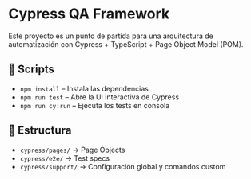 # Cypress QA Framework

Este proyecto es un punto de partida para una arquitectura de automatización con Cypress + TypeScript + Page Object Model (POM).

## 🔧 Scripts

- `npm install` – Instala las dependencias
- `npm run test` – Abre la UI interactiva de Cypress
- `npm run cy:run` – Ejecuta los tests en consola

## 📁 Estructura

- `cypress/pages/` → Page Objects
- `cypress/e2e/` → Test specs
- `cypress/support/` → Configuración global y comandos custom